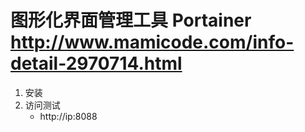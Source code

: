 # 图形化界面管理工具 Portainer http://www.mamicode.com/info-detail-2970714.html
1. 安装
2. 访问测试
	- http://ip:8088